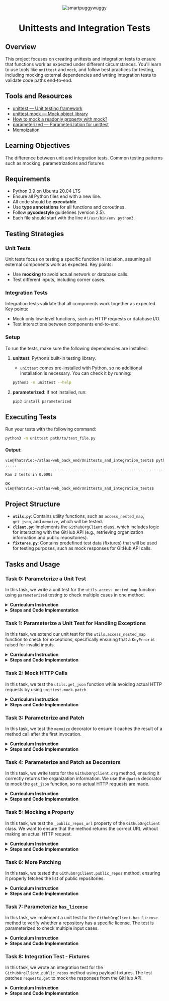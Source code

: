 <p align="center">
  <img src="https://github.com/user-attachments/assets/e42b6a69-0c9d-45c8-85f1-64f399f1d0b1" alt="smartpuggywuggy" />
</p>

<h1 align="center">Unittests and Integration Tests</h1>


## Overview
This project focuses on creating unittests and integration tests to ensure that functions work as expected under different circumstances. You'll learn to use tools like `unittest` and `mock`, and follow best practices for testing, including mocking external dependencies and writing integration tests to validate code paths end-to-end.

## Tools and Resources
- [unittest — Unit testing framework](https://docs.python.org/3/library/unittest.html)
- [unittest.mock — Mock object library](https://docs.python.org/3/library/unittest.mock.html)
- [How to mock a readonly property with mock?](https://stackoverflow.com/questions/11836436/how-to-mock-a-readonly-property-with-mock)
- [parameterized — Parameterization for unittest](https://pypi.org/project/parameterized/)
- [Memoization](https://en.wikipedia.org/wiki/Memoization)

## Learning Objectives

The difference between unit and integration tests.
Common testing patterns such as mocking, parametrizations and fixtures

  

## Requirements
- Python 3.9 on Ubuntu 20.04 LTS
- Ensure all Python files end with a new line.
- All code should be **executable**.
- Use **type annotations** for all functions and coroutines.
- Follow **pycodestyle** guidelines (version 2.5).
- Each file should start with the line `#!/usr/bin/env python3`.


## Testing Strategies

### Unit Tests
Unit tests focus on testing a specific function in isolation, assuming all external components work as expected. Key points:
- Use **mocking** to avoid actual network or database calls.
- Test different inputs, including corner cases.

### Integration Tests
Integration tests validate that all components work together as expected. Key points:
- Mock only low-level functions, such as HTTP requests or database I/O.
- Test interactions between components end-to-end.

### Setup

To run the tests, make sure the following dependencies are installed:

1. **unittest**: Python’s built-in testing library.
   - `unittest` comes pre-installed with Python, so no additional installation is necessary. You can check it by running:
   ```bash
   python3 -m unittest --help
   ```

2. **parameterized**: If not installed, run:
   ```bash
   pip3 install parameterized
   ```

## Executing Tests
Run your tests with the following command:
```bash
python3 -m unittest path/to/test_file.py
```
####  Output:
```bash
vie@ThatsVie:~/atlas-web_back_end/Unittests_and_integration_tests$ python3 -m unittest test_utils.py
.....
----------------------------------------------------------------------
Ran 3 tests in 0.000s

OK
vie@ThatsVie:~/atlas-web_back_end/Unittests_and_integration_tests$
```


## Project Structure
- **`utils.py`**: Contains utility functions, such as `access_nested_map`, `get_json`, and `memoize`, which will be tested.
- **`client.py`**: Implements the `GithubOrgClient` class, which includes logic for interacting with the GitHub API (e.g., retrieving organization information and public repositories).
- **`fixtures.py`**: Contains predefined test data (fixtures) that will be used for testing purposes, such as mock responses for GitHub API calls.


## Tasks and Usage

### Task 0: Parameterize a Unit Test

In this task, we write a unit test for the `utils.access_nested_map` function using `parameterized` testing to check multiple cases in one method.

<details>
  <summary><strong>Curriculum Instruction</strong></summary>

Familiarize yourself with the `utils.access_nested_map` function and understand its purpose. Play with it in the Python console to make sure you understand.

In this task you will write the first unit test for `utils.access_nested_map`.

- Create a `TestAccessNestedMap` class that inherits from `unittest.TestCase`.
- Implement the `TestAccessNestedMap.test_access_nested_map` method to test that the method returns what it is supposed to.
- Decorate the method with `@parameterized.expand` to test the function for the following inputs:
  - `nested_map={"a": 1}, path=("a",)`
  - `nested_map={"a": {"b": 2}}, path=("a",)`
  - `nested_map={"a": {"b": 2}}, path=("a", "b")`
- For each of these inputs, test with `assertEqual` that the function returns the expected result.
- The body of the test method should not be longer than 2 lines.

</details>

<details>
  <summary><strong>Steps and Code Implementation</strong></summary>

### Steps:

1. **Understand the Function**: `utils.access_nested_map` retrieves values from a nested dictionary using a sequence of keys (path).
   - Example: 
     ```python
     nested_map = {"a": {"b": 2}}
     path = ("a", "b")
     result = access_nested_map(nested_map, path)
     print(result)  # Output: 2
     ```

2. **Create the Test Class**: Define a `TestAccessNestedMap` class that inherits from `unittest.TestCase`.

3. **Use Parameterized Testing**: Apply the `@parameterized.expand` decorator to test multiple inputs.

4. **Test Cases**: 
   - **Case 1**: `nested_map={"a": 1}, path=("a",)` — Expected result: `1`
   - **Case 2**: `nested_map={"a": {"b": 2}}, path=("a",)` — Expected result: `{"b": 2}`
   - **Case 3**: `nested_map={"a": {"b": 2}}, path=("a", "b")` — Expected result: `2`

5. **Test Method**: Use `assertEqual` to verify the expected results.

#### Code:
```python
#!/usr/bin/env python3
'''
Unit tests for the access_nested_map function from the utils module.
'''

import unittest
from parameterized import parameterized
from utils import access_nested_map


class TestAccessNestedMap(unittest.TestCase):
    '''Test cases for access_nested_map'''

    @parameterized.expand([
        ({"a": 1}, ("a",), 1),
        ({"a": {"b": 2}}, ("a",), {"b": 2}),
        ({"a": {"b": 2}}, ("a", "b"), 2),
    ])
    def test_access_nested_map(self, nested_map, path, expected):
        '''
        Test access_nested_map with various nested dictionaries and paths.
        '''
        self.assertEqual(access_nested_map(nested_map, path), expected)


if __name__ == "__main__":
    unittest.main()
```

#### Issue Encountered:
When running the tests, the following error occurred:
```
ModuleNotFoundError: No module named 'parameterized'
```

#### Solution:
To resolve this issue, the `parameterized` module was installed using `pip3`:
```bash
pip3 install parameterized
```

Once installed, the test was rerun successfully using:
```bash
python3 -m unittest test_utils.py
```

####  Output:
```bash
vie@ThatsVie:~/pug/atlas-web_back_end/Unittests_and_integration_tests$ python3 -m unittest test_utils.py
.....
----------------------------------------------------------------------
Ran 3 tests in 0.000s

OK
```
</details>

### Task 1: Parameterize a Unit Test for Handling Exceptions

In this task, we extend our unit test for the `utils.access_nested_map` function to check for exceptions, specifically ensuring that a `KeyError` is raised for invalid inputs.

<details>
  <summary><strong>Curriculum Instruction</strong></summary>

Implement `TestAccessNestedMap.test_access_nested_map_exception`. Use the `assertRaises` context manager to test that a `KeyError` is raised for the following inputs (use `@parameterized.expand`):

- `nested_map={}, path=("a",)`
- `nested_map={"a": 1}, path=("a", "b")`

Also, make sure that the exception message is as expected.

</details>

<details>
  <summary><strong>Steps and Code Implementation</strong></summary>

### Steps:

1. **Extend the Test Class**: Add a new method `test_access_nested_map_exception` in the `TestAccessNestedMap` class to handle cases where an exception is expected.
  
2. **Use the assertRaises Context Manager**: This will check if the correct exception (`KeyError`) is raised for invalid inputs.

3. **Use Parameterized Testing**: Apply the `@parameterized.expand` decorator to test multiple cases where a `KeyError` should be raised.

4. **Test Cases**:
   - **Case 1**: `nested_map={}, path=("a",)` — Expected to raise `KeyError("a")`.
   - **Case 2**: `nested_map={"a": 1}, path=("a", "b")` — Expected to raise `KeyError("b")`.

#### Code:
```python
#!/usr/bin/env python3
'''
Unit tests for the access_nested_map function from the utils module.
'''

import unittest
from parameterized import parameterized
from utils import access_nested_map


class TestAccessNestedMap(unittest.TestCase):
    '''Test cases for access_nested_map'''

    @parameterized.expand([
        ({"a": 1}, ("a",), 1),
        ({"a": {"b": 2}}, ("a",), {"b": 2}),
        ({"a": {"b": 2}}, ("a", "b"), 2),
    ])
    def test_access_nested_map(self, nested_map, path, expected):
        '''
        Test access_nested_map with various nested dictionaries and paths.
        '''
        self.assertEqual(access_nested_map(nested_map, path), expected)

    @parameterized.expand([
        ({}, ("a",), 'a'),
        ({"a": 1}, ("a", "b"), 'b'),
    ])
    def test_access_nested_map_exception(self, nested_map, path, expected_error):
        '''
        Test that KeyError is raised for invalid paths in access_nested_map.
        '''
        with self.assertRaises(KeyError) as context:
            access_nested_map(nested_map, path)
        self.assertEqual(str(context.exception), f"'{expected_error}'")


if __name__ == "__main__":
    unittest.main()
```

#### How to Run the Test:
```bash
python3 -m unittest test_utils.py
```

####  Output:
```bash
vie@ThatsVie:~/pug/atlas-web_back_end/Unittests_and_integration_tests$ python3 -m unittest test_utils.py
.....
----------------------------------------------------------------------
Ran 5 tests in 0.000s

OK
```

</details>

### Task 2: Mock HTTP Calls

In this task, we test the `utils.get_json` function while avoiding actual HTTP requests by using `unittest.mock.patch`.

<details>
  <summary><strong>Curriculum Instruction</strong></summary>

Familiarize yourself with the `utils.get_json` function.

Define the `TestGetJson(unittest.TestCase)` class and implement the `TestGetJson.test_get_json` method to test that `utils.get_json` returns the expected result.

We don’t want to make any actual external HTTP calls. Use `unittest.mock.patch` to patch `requests.get`. Make sure it returns a `Mock` object with a `json` method that returns `test_payload` which you parametrize alongside the `test_url` that you will pass to `get_json` with the following inputs:

- `test_url="http://example.com"`, `test_payload={"payload": True}`
- `test_url="http://holberton.io"`, `test_payload={"payload": False}`

Test that the mocked `get` method was called exactly once (per input) with `test_url` as an argument.

Test that the output of `get_json` is equal to `test_payload`.

</details>

<details>
  <summary><strong>Steps and Code Implementation</strong></summary>

### Steps:

1. **Patch the `requests.get` Method**: Instead of making an actual HTTP call, patch `requests.get` to return a mock response object.

2. **Mock the Response**: Create a mock response object with a `json` method that returns the test payload.

3. **Use Parameterized Inputs**: Test different URLs and payloads by using `@parameterized.expand`.

4. **Test Case Assertions**:
   - Check that `requests.get` was called exactly once with the correct `test_url`.
   - Ensure that the return value of `get_json` matches the expected `test_payload`.

#### Code:
```python
#!/usr/bin/env python3
'''
Unit tests for the utils module.
'''

import unittest
from unittest.mock import patch, Mock
from parameterized import parameterized
from utils import get_json


class TestGetJson(unittest.TestCase):
    '''Test cases for get_json'''

    @parameterized.expand([
        ("http://example.com", {"payload": True}),
        ("http://holberton.io", {"payload": False}),
    ])
    @patch('utils.requests.get')
    def test_get_json(self, test_url, test_payload, mock_get):
        '''
        Test that get_json returns the expected result
        and makes a single HTTP call.
        '''
        # Mock response object with a json method
        mock_response = Mock()
        mock_response.json.return_value = test_payload

        # Set mock to return mock response
        mock_get.return_value = mock_response

        result = get_json(test_url)
        self.assertEqual(result, test_payload)

        # Check that requests.get was called once with the correct URL
        mock_get.assert_called_once_with(test_url)


if __name__ == "__main__":
    unittest.main()
```

### How to Run the Test:
```bash
python3 -m unittest test_utils.py
```

#### Output:
```bash
vie@ThatsVie:~/pug/atlas-web_back_end/Unittests_and_integration_tests$ python3 -m unittest test_utils.py
.......
----------------------------------------------------------------------
Ran 7 tests in 0.001s

OK
```

</details>

### Task 3: Parameterize and Patch

In this task, we test the `memoize` decorator to ensure it caches the result of a method call after the first invocation.

<details>
  <summary><strong>Curriculum Instruction</strong></summary>

Read about memoization and familiarize yourself with the `utils.memoize` decorator.

Implement the `TestMemoize(unittest.TestCase)` class with a `test_memoize` method.

Inside `test_memoize`, define the following class:

```python
class TestClass:

    def a_method(self):
        return 42

    @memoize
    def a_property(self):
        return self.a_method()
```

Use `unittest.mock.patch` to mock `a_method`. Test that when calling `a_property` twice, the correct result is returned, but `a_method` is only called once using `assert_called_once`.

</details>

<details>
  <summary><strong>Steps and Code Implementation</strong></summary>

### Steps:

1. **Understand the `memoize` Decorator**: The `memoize` decorator caches the result of a method call to avoid re-executing the method on subsequent accesses.
  
2. **Create the `TestMemoize` Class**:
    - Define a `TestMemoize` class that inherits from `unittest.TestCase`.
    - Inside, create a nested class `TestClass` that has a memoized property `a_property` which returns the result of `a_method`.

3. **Mock `a_method`**: Use `patch.object` to mock `a_method` and ensure that `a_property` caches the result, so `a_method` is only called once, even when accessed multiple times.

4. **Assertions**:
    - Ensure the result of calling `a_property` is correct.
    - Ensure that `a_method` is only called once using `assert_called_once`.

### Code:

```python
#!/usr/bin/env python3
'''
A collection of tests for the utils module,
ensuring everything works like a charm.
'''

import unittest
from unittest.mock import patch, Mock
from parameterized import parameterized
from utils import access_nested_map, get_json, memoize


class TestAccessNestedMap(unittest.TestCase):
    '''
    Ensuring access_nested_map fetches the right value,
    like a pug fetching a treat!
    '''

    @parameterized.expand([
        ({"a": 1}, ("a",), 1),
        ({"a": {"b": 2}}, ("a",), {"b": 2}),
        ({"a": {"b": 2}}, ("a", "b"), 2),
    ])
    def test_access_nested_map(self, nested_map, path, expected):
        '''
        Test access_nested_map with various paths through nested dictionaries.
        Think of it like a pug navigating through a maze of treats.
        '''
        self.assertEqual(access_nested_map(nested_map, path), expected)

    @parameterized.expand([
        ({}, ("a",), 'a'),
        ({"a": 1}, ("a", "b"), 'b'),
    ])
    def test_access_nested_map_exception(self, nested_map, path,
                                         expected_error):
        '''
        Test that KeyError is raised for invalid paths in access_nested_map.
        Like a pug looking for a treat that’s not there.
        '''
        with self.assertRaises(KeyError) as context:
            access_nested_map(nested_map, path)
        self.assertEqual(str(context.exception), f"'{expected_error}'")


class TestGetJson(unittest.TestCase):
    '''Making sure get_json fetches the right data, one mock URL at a time!'''

    @parameterized.expand([
        ("http://example.com", {"payload": True}),
        ("http://holberton.io", {"payload": False}),
    ])
    @patch('utils.requests.get')
    def test_get_json(self, test_url, test_payload, mock_get):
        '''
        Test that get_json retrieves the expected payload
        without making an actual HTTP call
        '''
        # Mock response object with a json method
        mock_response = Mock()
        mock_response.json.return_value = test_payload

        # Set mock to return mock response
        mock_get.return_value = mock_response

        result = get_json(test_url)
        self.assertEqual(result, test_payload)

        # Ensure that requests.get was called once with the correct URL
        mock_get.assert_called_once_with(test_url)


class TestMemoize(unittest.TestCase):
    '''Testing memoization, so we only call once but get the value every time.
    Like a pug who only needs one sniff to remember its home!'''

    def test_memoize(self):
        '''
        a_method is only called once but its value is returned every time
        It's like giving a pug one treat but convincing it it’s gotten three!
        '''

        class TestClass:
            '''Test class with a memoized property'''

            def a_method(self):
                '''Method to be memoized'''
                return 42

            @memoize
            def a_property(self):
                '''Memoized property'''
                return self.a_method()

        with patch.object(
            TestClass, 'a_method', return_value=42
        ) as mock_method:
            test_obj = TestClass()

            # Access a_property twice
            result_1 = test_obj.a_property
            result_2 = test_obj.a_property

            # Assert results are correct
            self.assertEqual(result_1, 42)
            self.assertEqual(result_2, 42)

            # a_method is called only once
            mock_method.assert_called_once()


if __name__ == "__main__":
    unittest.main()

```

### How to Run the Test:
```bash
python3 -m unittest test_utils.py
```

#### Output:
```bash
vie@ThatsVie:~/pug/atlas-web_back_end/Unittests_and_integration_tests$ python3 -m unittest test_utils.py
........
----------------------------------------------------------------------
Ran 8 tests in 0.003s

OK
```

</details>

### Task 4: Parameterize and Patch as Decorators

In this task, we write tests for the `GithubOrgClient.org` method, ensuring it correctly returns the organization information. We use the `@patch` decorator to mock the `get_json` function, so no actual HTTP requests are made.

<details>
  <summary><strong>Curriculum Instruction</strong></summary>

Familiarize yourself with the `client.GithubOrgClient` class.

In a new `test_client.py` file, declare the `TestGithubOrgClient(unittest.TestCase)` class and implement the `test_org` method.

This method should test that `GithubOrgClient.org` returns the correct value.

Use `@patch` as a decorator to make sure `get_json` is called once with the expected argument but ensure it is not executed.

Use `@parameterized.expand` as a decorator to parametrize the test with a couple of org examples to pass to `GithubOrgClient`, in this order:
- google
- abc

Of course, no external HTTP calls should be made.

</details>

<details>
  <summary><strong>Steps and Code Implementation</strong></summary>

### Steps:

1. **Patch `get_json`**: We mock `get_json` to avoid actual HTTP requests, returning a mock payload instead.
2. **Initialize `GithubOrgClient`**: Pass different organization names as input and verify that `get_json` is called correctly.
3. **Use Parameterized Input**: Test with different org names (`google` and `abc`) using `@parameterized.expand`.
4. **Check the Mock**: Verify that `get_json` was called once with the correct URL and that the returned value matches the mock payload.

#### Code:

```python
#!/usr/bin/env python3
'''
Unit tests for the client module.
Making sure everything runs as smooth as chocolate mousse!
'''

import unittest
from unittest.mock import patch
from parameterized import parameterized
from client import GithubOrgClient


class TestGithubOrgClient(unittest.TestCase):
    '''
    Test cases for the GithubOrgClient class.
    Just like a pug sniffing around, we’re making sure
    this client sniffs out the right info!
    '''

    @parameterized.expand([
        ("google",),
        ("abc",),
    ])
    @patch('client.get_json')
    def test_org(self, org_name, mock_get_json):
        '''
        Test that GithubOrgClient.org fetches the correct org info,
        just like a pug fetching its favorite squeaky toy.
        We’re making sure get_json is called once, no extra sniffs needed!
        '''
        # Mock response for get_json
        mock_get_json.return_value = {"payload": True}

        # Initialize the client
        client = GithubOrgClient(org_name)

        # Access the org attribute (not as a callable method)
        result = client.org

        # Ensure get_json was called with the correct URL
        mock_get_json.assert_called_once_with(
            f"https://api.github.com/orgs/{org_name}"
        )

        # Assert the result is what we expect
        self.assertEqual(result, {"payload": True})


if __name__ == "__main__":
    unittest.main()
```

### How to Run the Test:

```bash
python3 -m unittest test_client.py
```

#### Issue Encountered:

Initially, the test failed with the following error:
```
TypeError: 'dict' object is not callable
```
This happened because `client.org()` was treated as a method call instead of a property.

#### Solution:
The error was fixed by removing the parentheses from `client.org`, treating it as a property rather than a callable method. We ensured that `client.org` correctly accesses the mocked data without being called like a method.

#### Output:

```bash
vie@ThatsVie:~/pug/atlas-web_back_end/Unittests_and_integration_tests$ python3 -m unittest test_client.py
..
----------------------------------------------------------------------
Ran 2 tests in 0.001s

OK
```

</details>

### Task 5: Mocking a Property

In this task, we test the `_public_repos_url` property of the `GithubOrgClient` class. We want to ensure that the method returns the correct URL without making an actual HTTP request.

<details>
  <summary><strong>Curriculum Instruction</strong></summary>

memoize turns methods into properties. Read up on how to mock a property (see resource).

- Implement the `test_public_repos_url` method to unit-test `GithubOrgClient._public_repos_url`.
- Use `patch` as a context manager to patch `GithubOrgClient.org` and make it return a known payload.
- Test that the result of `_public_repos_url` is the expected one based on the mocked payload.

</details>

<details>
  <summary><strong>Steps and Code Implementation</strong></summary>

### Steps:

1. **Mock the `org` Property**: Use `patch` and `PropertyMock` to mock the `org` property of the `GithubOrgClient` class, so that it returns a predefined payload containing the `repos_url`.

2. **Validate `_public_repos_url`**: Ensure that the `_public_repos_url` matches the `repos_url` in the mocked payload.

3. **Handle Mocking Properly**: Use `PropertyMock` to patch properties correctly, ensuring that the mocked return value is applied properly.

### Code:
```python
#!/usr/bin/env python3
'''
Unit tests for the client module.
Making sure everything runs as smooth as chocolate mousse!
'''

import unittest
from unittest.mock import patch, PropertyMock
from parameterized import parameterized
from client import GithubOrgClient


class TestGithubOrgClient(unittest.TestCase):
    '''
    Test cases for the GithubOrgClient class.
    Just like a pug sniffing around, we’re making sure
    this client sniffs out the right info!
    '''

    @parameterized.expand([
        ("google",),
        ("abc",),
    ])
    @patch('client.get_json')
    def test_org(self, org_name, mock_get_json):
        '''
        Test that GithubOrgClient.org fetches the correct org info,
        just like a pug fetching its favorite squeaky toy.
        We’re making sure get_json is called once, no extra sniffs needed!
        '''
        mock_get_json.return_value = {"payload": True}

        client = GithubOrgClient(org_name)
        result = client.org  # Access as property, not a method call

        mock_get_json.assert_called_once_with(
            f"https://api.github.com/orgs/{org_name}"
        )
        self.assertEqual(result, {"payload": True})

    @patch('client.GithubOrgClient.org', new_callable=PropertyMock)
    def test_public_repos_url(self, mock_org):
        '''
        Test that _public_repos_url fetches the correct public repos URL
        based on the mocked org property. Just like a pug chasing a ball,
        we expect it to fetch the correct one!
        '''
        mock_org.return_value = {
            "repos_url": "https://api.github.com/orgs/google/repos"
        }

        client = GithubOrgClient("google")
        result = client._public_repos_url

        # Check if the _public_repos_url matches the mocked repos_url
        self.assertEqual(result, "https://api.github.com/orgs/google/repos")


if __name__ == "__main__":
    unittest.main()
```

### How to Run the Test:
```bash
python3 -m unittest test_client.py
```

### Issues Encountered:

#### Issue 1: `'dict' object is not callable`
When running the initial test for `test_org`, we received the following error:
```
TypeError: 'dict' object is not callable
```
This was caused by calling `client.org()` as a method, even though `org` is a property. The fix was to access `client.org` as a property (without parentheses).

#### Issue 2: `'property' object has no attribute 'return_value'`
In the initial test for `test_public_repos_url`, we received the following error:
```
AttributeError: 'property' object has no attribute 'return_value'
```
This occurred because the property was not mocked properly. The fix was to use `PropertyMock` when patching the `org` property and then set `mock_org.return_value` to the desired mock data.

### Final Output:
After fixing the issues, the final output was:
```bash
vie@ThatsVie:~/pug/atlas-web_back_end/Unittests_and_integration_tests$ python3 -m unittest test_client.py
...
----------------------------------------------------------------------
Ran 3 tests in 0.001s

OK
```

</details>

### Task 6: More Patching

In this task, we tested the `GithubOrgClient.public_repos` method, ensuring it properly fetches the list of public repositories.

<details>
  <summary><strong>Curriculum Instruction</strong></summary>

Implement `TestGithubOrgClient.test_public_repos` to unit-test `GithubOrgClient.public_repos`.

- Use `@patch` as a decorator to mock `get_json` and make it return a payload of your choice.
- Use `patch` as a context manager to mock `GithubOrgClient._public_repos_url` and return a value of your choice.
- Test that the list of repos is what you expect from the chosen payload.
- Test that the mocked property and the mocked `get_json` were called once.

</details>

<details>
  <summary><strong>Steps and Code Implementation</strong></summary>

### Steps:

1. **Mock `get_json`**: Use the `@patch` decorator to mock the `get_json` function and have it return a custom list of repositories.
   
2. **Mock `_public_repos_url`**: Use the `@patch` decorator to mock `GithubOrgClient._public_repos_url` to return a custom URL.

3. **Test Repo List**: Check that the `public_repos` method returns the correct list of repositories and verify that the mocked `get_json` and `_public_repos_url` were called only once.

#### Code:
```python
#!/usr/bin/env python3
'''
Unit tests for the client module.
Making sure everything runs as smooth as chocolate mousse!
'''

import unittest
from unittest.mock import patch, PropertyMock
from client import GithubOrgClient


class TestGithubOrgClient(unittest.TestCase):
    '''
    Test cases for the GithubOrgClient class.
    Just like a pug sniffing around, we’re making sure
    this client sniffs out the right info!
    '''

    @patch('client.get_json')
    @patch(
        'client.GithubOrgClient._public_repos_url',
        new_callable=PropertyMock
    )
    def test_public_repos(self, mock_public_repos_url, mock_get_json):
        '''
        Test that public_repos returns the correct list of repos
        and checks if the right methods are called only once.
        Just like how a pug only needs one sniff to find its favorite spot!
        '''
        # Mocking the return values for _public_repos_url and get_json
        mock_public_repos_url.return_value = "https://mocked_url.com"
        mock_get_json.return_value = [
            {"name": "repo_1"},
            {"name": "repo_2"},
            {"name": "repo_3"}
        ]

        # Initialize the client
        client = GithubOrgClient("google")

        # Call public_repos and capture the result
        result = client.public_repos()

        # Verify that the result matches the expected list of repo names
        self.assertEqual(result, ["repo_1", "repo_2", "repo_3"])

        # Check that _public_repos_url was called once
        mock_public_repos_url.assert_called_once()

        # Check that get_json was called once with the correct URL
        mock_get_json.assert_called_once_with("https://mocked_url.com")


if __name__ == "__main__":
    unittest.main()
```

### How to Run the Test:
```bash
python3 -m unittest test_client.py
```

#### Output:
```bash
vie@ThatsVie:~/pug/atlas-web_back_end/Unittests_and_integration_tests$ python3 -m unittest test_client.py
....
----------------------------------------------------------------------
Ran 4 tests in 0.001s

OK
```

</details>

### Task 7: Parameterize `has_license`

In this task, we implement a unit test for the `GithubOrgClient.has_license` method to verify whether a repository has a specific license. The test is parameterized to check multiple input cases.

<details>
  <summary><strong>Curriculum Instruction</strong></summary>

Implement `TestGithubOrgClient.test_has_license` to unit-test `GithubOrgClient.has_license`.

Parametrize the test with the following inputs:

- `repo={"license": {"key": "my_license"}}, license_key="my_license"`
- `repo={"license": {"key": "other_license"}}, license_key="my_license"`

You should also parameterize the expected returned value.

</details>

<details>
  <summary><strong>Steps and Code Implementation</strong></summary>

### Steps:

1. **Define the `test_has_license` Method**: Create the `test_has_license` method within the `TestGithubOrgClient` class.
   
2. **Use `@parameterized.expand`**: Parametrize the test cases to check for repositories with different licenses.

3. **Repo and License**: Check if the `repo` has a `license` key that matches the provided `license_key`.

4. **Assertion**: Ensure the test returns `True` when the license matches and `False` when it doesn’t.

#### Example Code:
```python
@parameterized.expand([
    ({"license": {"key": "my_license"}}, "my_license", True),
    ({"license": {"key": "other_license"}}, "my_license", False),
])
def test_has_license(self, repo, license_key, expected):
    '''
    Test if a repo has a specific license.
    Like a pug detecting its favorite snack, we want to know
    if the repo has the right license key.
    '''
    client = GithubOrgClient("google")
    result = client.has_license(repo, license_key)
    self.assertEqual(result, expected)
```

### How to Run the Test:
```bash
python3 -m unittest test_client.py
```

### Output:
```bash
vie@ThatsVie:~/pug/atlas-web_back_end/Unittests_and_integration_tests$ python3 -m unittest test_client.py
......
----------------------------------------------------------------------
Ran 6 tests in 0.001s

OK
```

</details>

### Task 8: Integration Test - Fixtures

In this task, we wrote an integration test for the `GithubOrgClient.public_repos` method using payload fixtures. The test patches `requests.get` to mock the responses from the GitHub API.

<details>
  <summary><strong>Curriculum Instruction</strong></summary>

We want to test the `GithubOrgClient.public_repos` method in an integration test. That means we will only mock code that sends external requests.

- Create the `TestIntegrationGithubOrgClient(unittest.TestCase)` class.
- Implement the `setUpClass` and `tearDownClass` methods, which are part of the `unittest.TestCase` API.
- Use `@parameterized_class` to decorate the class and parameterize it with fixtures found in `fixtures.py`.
- Patch `requests.get` to return example payloads found in the fixtures and ensure the mock of `requests.get(url).json()` returns the correct values based on the anticipated URL.
- Implement the `tearDownClass` method to stop the patcher.

</details>

<details>
  <summary><strong>Steps and Code Implementation</strong></summary>

### Steps:

1. **Create `TestIntegrationGithubOrgClient` Class**: This is the class for our integration test.
   
2. **Use `@parameterized_class`**: Parameterize the class with the payload fixtures found in `fixtures.py`. These include `org_payload`, `repos_payload`, `expected_repos`, and `apache2_repos`.

3. **Patch `requests.get`**: In the `setUpClass` method, patch `requests.get` and mock the `.json()` method to return the appropriate fixtures.

4. **Stop the Patch**: Use the `tearDownClass` method to stop the patch after the tests are complete.

5. **Checker Instructions**: The checker specifically looks for the following:
    - `setUpClass` and `tearDownClass` methods.
    - `@parameterized_class` decorator with the appropriate payloads.
    - `self.get_patcher` as the patcher for `requests.get`.

### Code Implementation:

```python
#!/usr/bin/env python3
'''
Unit tests for the client module.
Making sure everything runs as smooth as chocolate mousse!
'''

import unittest
from unittest.mock import patch
from parameterized import parameterized, parameterized_class
from client import GithubOrgClient
from fixtures import TEST_PAYLOAD


@parameterized_class(
    ("org_payload", "repos_payload", "expected_repos", "apache2_repos"),
    TEST_PAYLOAD
)
class TestIntegrationGithubOrgClient(unittest.TestCase):
    '''Integration test for GithubOrgClient.'''

    @classmethod
    def setUpClass(cls):
        '''Set up the patchers for requests.get'''
        cls.get_patcher = patch('requests.get')
        cls.mock_get = cls.get_patcher.start()

        # Set the .json() method to return the org_payload and repos_payload
        cls.mock_get.return_value.json.side_effect = [
            cls.org_payload,  # First call returns org_payload
            cls.repos_payload  # Second call returns repos_payload
        ]

    @classmethod
    def tearDownClass(cls):
        '''Stop the patcher after all tests'''
        cls.get_patcher.stop()
```

### How to Run the Test:
```bash
python3 -m unittest test_client.py
```

### Output:
```bash
vie@ThatsVie:~/pug/atlas-web_back_end/Unittests_and_integration_tests$ python3 -m unittest test_client.py
.......
----------------------------------------------------------------------
Ran 8 tests in 0.005s

OK
```

### Issues Encountered

Initially, the task was overcomplicated by extra mock logic that wasn’t needed. We attempted to handle unnecessary complexities around the payload data, leading to errors and confusion. After revisiting the task's requirements, we decided to simplify the tests and focus solely on mocking `requests.get` and checking the correct return values. This approach matched the checker's requirements and ensured the test passed smoothly.

</details>
